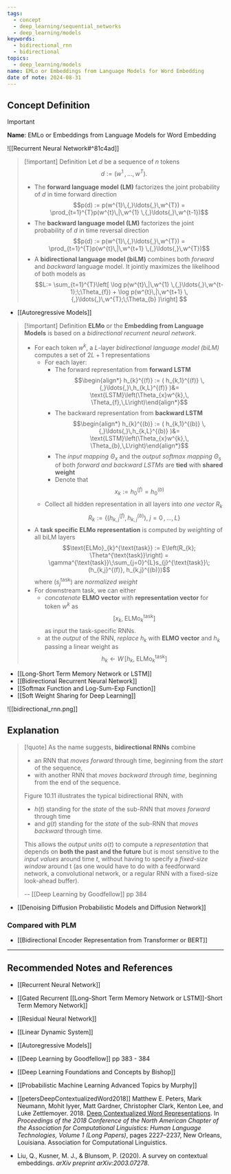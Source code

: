 ```yaml
---
tags:
  - concept
  - deep_learning/sequential_networks
  - deep_learning/models
keywords:
  - bidirectional_rnn
  - bidirectional
topics:
  - deep_learning/models
name: EMLo or Embeddings from Language Models for Word Embedding
date of note: 2024-08-31
---
```


## Concept Definition

>[!important]
>**Name**: EMLo or Embeddings from Language Models for Word Embedding

![[Recurrent Neural Network#^81c4ad]]

>[!important] Definition
>Let $d$ be a sequence of $n$ tokens $$d := (w^{1}\,{,}\ldots{,}\,w^{T}).$$
>- The **forward language model (LM)** factorizes the joint probability of $d$ in time forward direction $$p(d) := p(w^{1}\,{,}\ldots{,}\,w^{T}) = \prod_{t=1}^{T}p(w^{t}\,|\,w^{1} \,{,}\ldots{,}\,w^{t-1})$$
>- The **backward language model (LM)** factorizes the joint probability of $d$ in time reversal direction $$p(d) := p(w^{1}\,{,}\ldots{,}\,w^{T}) = \prod_{t=1}^{T}p(w^{t}\,|\,w^{t+1} \,{,}\ldots{,}\,w^{T})$$
>- A **bidirectional language model (biLM)** combines both *forward* and *backward* language model. It jointly maximizes the likelihood of both models as $$L:= \sum_{t=1}^{T}\left[ \log p(w^{t}\,|\,w^{1} \,{,}\ldots{,}\,w^{t-1};\;\Theta_{f}) + \log p(w^{t}\,|\,w^{t+1} \,{,}\ldots{,}\,w^{T};\;\Theta_{b} )\right] $$

- [[Autoregressive Models]]

>[!important] Definition
>**ELMo** or the **Embedding from Language Models** is based on a *bidirectional recurrent neural network*.
>- For each token $w^{k}$, a *L*-layer *bidirectional language model (biLM)* computes a set of $2L+1$ representations 
>	- For each layer:
>		- The forward representation from **forward LSTM** $$\begin{align*} h_{k}^{(f)} := ( h_{k,1}^{(f)} \,{,}\ldots{,}\,h_{k,L}^{(f)} )&=  \text{LSTM}\left(\Theta_{x}w^{k},\, \Theta_{f},\,L\right)\end{align*}$$
>		- The backward representation from **backward LSTM** $$\begin{align*} h_{k}^{(b)} := ( h_{k,1}^{(b)} \,{,}\ldots{,}\,h_{k,L}^{(b)} )&=  \text{LSTM}\left(\Theta_{x}w^{k},\, \Theta_{b},\,L\right)\end{align*}$$
>		- The *input mapping* $\Theta_{x}$ and the *output softmax mapping* $\Theta_{s}$ of both *forward and backward LSTMs* are **tied** with **shared weight**
>		- Denote that $$x_{k} := h_{0}^{(f)} = h_{0}^{(b)}$$
>	-  Collect all hidden representation in all layers into *one vector* $R_{k}$ $$R_{k} := \left\{ (h_{k,j}^{(f)}, h_{k,j}^{(b)}),\; j=0\,{,}\ldots{,}\,L \right\} $$
>- A **task specific ELMo representation** is computed by *weighting* of all biLM layers $$\text{ELMo}_{k}^{\text{task}} := E\left(R_{k}; \Theta^{\text{task}}\right) = \gamma^{\text{task}}\;\sum_{j=0}^{L}s_{j}^{\text{task}}\;(h_{k,j}^{(f)}, h_{k,j}^{(b)})$$ where $(s_{j}^{\text{task}})$ are *normalized weight*
>- For downstream task, we can either 
>	- *concatenate* **ELMO vector** with **representation vector** for token $w^{k}$ as $$[x_{k}, \; \text{ELMo}_{k}^{\text{task}}]$$ as input the task-specific RNNs.
>	- at the *output* of the RNN,  *replace* $h_{k}$ with  **ELMO vector** and $h_{k}$ passing a linear weight as $$h_{k} \leftarrow W\,[h_{k}, \; \text{ELMo}_{k}^{\text{task}}]$$


- [[Long-Short Term Memory Network or LSTM]]
- [[Bidirectional Recurrent Neural Network]]
- [[Softmax Function and Log-Sum-Exp Function]]
- [[Soft Weight Sharing for Deep Learning]]


![[bidirectional_rnn.png]]


## Explanation

>[!quote]
>As the name suggests, **bidirectional RNNs** combine 
>- an RNN that *moves forward* through time, beginning from the *start* of the sequence, 
>- with another RNN that *moves backward through time*, beginning from the end of the sequence.
>
>Figure 10.11 illustrates the typical bidirectional RNN, with 
>- $h(t)$ standing for the *state* of the sub-RNN that *moves forward* through time 
>- and $g(t)$ standing for the *state* of the sub-RNN that *moves backward* through time. 
>  
>This allows the *output units* $o(t)$ to compute a *representation* that depends on **both the past and the future** but is most sensitive to the *input values* around time $t$, without having to specify a *fixed-size window* around t (as one would have to do with a feedforward network, a convolutional network, or a regular RNN with a fixed-size look-ahead buffer).
>
>-- [[Deep Learning by Goodfellow]] pp 384

- [[Denoising Diffusion Probabilistic Models and Diffusion Network]]


### Compared with PLM

- [[Bidirectional Encoder Representation from Transformer or BERT]]




-----------
##  Recommended Notes and References





- [[Recurrent Neural Network]]
- [[Gated Recurrent [[Long-Short Term Memory Network or LSTM]]-Short Term Memory Network]]
- [[Residual Neural Network]]

- [[Linear Dynamic System]]
- [[Autoregressive Models]]

- [[Deep Learning by Goodfellow]] pp 383 - 384
- [[Deep Learning Foundations and Concepts by Bishop]]
- [[Probabilistic Machine Learning Advanced Topics by Murphy]] 
- [[petersDeepContextualizedWord2018]] Matthew E. Peters, Mark Neumann, Mohit Iyyer, Matt Gardner, Christopher Clark, Kenton Lee, and Luke Zettlemoyer. 2018. [Deep Contextualized Word Representations](https://aclanthology.org/N18-1202). In _Proceedings of the 2018 Conference of the North American Chapter of the Association for Computational Linguistics: Human Language Technologies, Volume 1 (Long Papers)_, pages 2227–2237, New Orleans, Louisiana. Association for Computational Linguistics.
- Liu, Q., Kusner, M. J., & Blunsom, P. (2020). A survey on contextual embeddings. _arXiv preprint arXiv:2003.07278_.